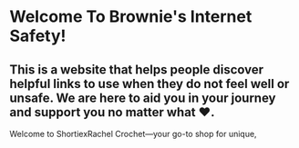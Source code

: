 # Welcome To Brownie's Internet Safety!
## This is a website that helps people discover helpful links to use when they do not feel well or unsafe. We are here to aid you in your journey and support you no matter what ❤️.

Welcome to ShortiexRachel Crochet—your go-to shop for unique,
